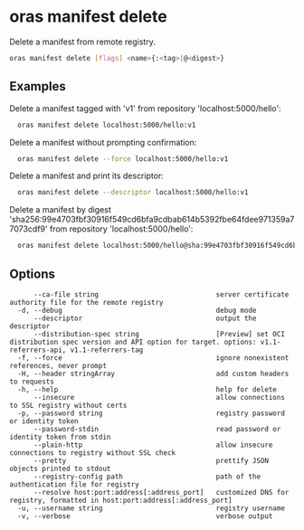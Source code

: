 # oras manifest delete

Delete a manifest from remote registry.

```bash
oras manifest delete [flags] <name>{:<tag>|@<digest>}
```

## Examples

Delete a manifest tagged with 'v1' from repository 'localhost:5000/hello':

```bash
  oras manifest delete localhost:5000/hello:v1
```

Delete a manifest without prompting confirmation:

```bash
  oras manifest delete --force localhost:5000/hello:v1
```

Delete a manifest and print its descriptor:

```bash
  oras manifest delete --descriptor localhost:5000/hello:v1
```

Delete a manifest by digest 'sha256:99e4703fbf30916f549cd6bfa9cdbab614b5392fbe64fdee971359a77073cdf9' from repository 'localhost:5000/hello':

```bash
  oras manifest delete localhost:5000/hello@sha:99e4703fbf30916f549cd6bfa9cdbab614b5392fbe64fdee971359a77073cdf9
```

## Options

```
      --ca-file string                             server certificate authority file for the remote registry
  -d, --debug                                      debug mode
      --descriptor                                 output the descriptor
      --distribution-spec string                   [Preview] set OCI distribution spec version and API option for target. options: v1.1-referrers-api, v1.1-referrers-tag
  -f, --force                                      ignore nonexistent references, never prompt
  -H, --header stringArray                         add custom headers to requests
  -h, --help                                       help for delete
      --insecure                                   allow connections to SSL registry without certs
  -p, --password string                            registry password or identity token
      --password-stdin                             read password or identity token from stdin
      --plain-http                                 allow insecure connections to registry without SSL check
      --pretty                                     prettify JSON objects printed to stdout
      --registry-config path                       path of the authentication file for registry
      --resolve host:port:address[:address_port]   customized DNS for registry, formatted in host:port:address[:address_port]
  -u, --username string                            registry username
  -v, --verbose                                    verbose output
```